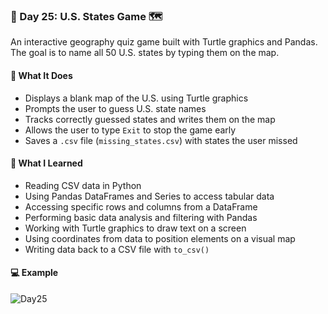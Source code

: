### 📅 Day 25: U.S. States Game 🗺️

An interactive geography quiz game built with Turtle graphics and Pandas. The goal is to name all 50 U.S. states by typing them on the map.

#### 🧠 What It Does
- Displays a blank map of the U.S. using Turtle graphics  
- Prompts the user to guess U.S. state names  
- Tracks correctly guessed states and writes them on the map  
- Allows the user to type `Exit` to stop the game early  
- Saves a `.csv` file (`missing_states.csv`) with states the user missed

#### 📝 What I Learned
- Reading CSV data in Python 
- Using Pandas DataFrames and Series to access tabular data  
- Accessing specific rows and columns from a DataFrame  
- Performing basic data analysis and filtering with Pandas  
- Working with Turtle graphics to draw text on a screen  
- Using coordinates from data to position elements on a visual map  
- Writing data back to a CSV file with `to_csv()`

#### 💻 Example
![Day25](https://github.com/user-attachments/assets/71802b41-91f9-402c-b50d-a356b5c4a1e1)
